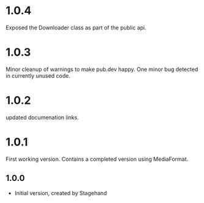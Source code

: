 # 1.0.4
Exposed the Downloader class as part of the public api.
# 1.0.3
Minor cleanup of warnings to make pub.dev happy.
One minor bug detected in currently unused code.
# 1.0.2
updated documenation links.
# 1.0.1

First working version.
Contains a completed version using MediaFormat.
## 1.0.0

- Initial version, created by Stagehand
